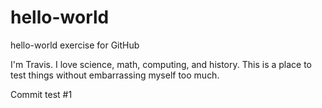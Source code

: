 # hello-world
hello-world exercise for GitHub

I'm Travis. I love science, math, computing, and history.
This is a place to test things without embarrassing myself too much.

Commit test #1

